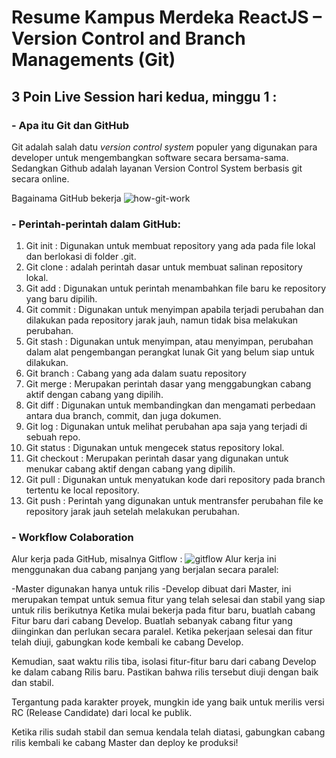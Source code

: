 # Resume Kampus Merdeka ReactJS – Version Control and Branch Managements (Git)

## 3 Poin Live Session hari kedua, minggu 1 :
### - Apa itu Git dan GitHub

Git adalah salah datu *version control system* populer yang digunakan para developer untuk mengembangkan software secara bersama-sama. Sedangkan Github adalah layanan Version Control System berbasis git secara online.

Bagainama GitHub bekerja
![how-git-work](https://github.com/indrakurr/react_indra-kurniawan/assets/122657032/73431b74-6f11-41d2-8569-6741b6308d09)


### - Perintah-perintah dalam GitHub:

1. Git init : Digunakan untuk membuat repository yang ada pada file lokal dan berlokasi di folder .git. 
2. Git clone : adalah perintah dasar untuk membuat salinan repository lokal.
3. Git add : Digunakan untuk perintah menambahkan file baru ke repository yang baru dipilih. 
4. Git commit : Digunakan untuk menyimpan apabila terjadi perubahan dan dilakukan pada repository jarak jauh, namun tidak bisa melakukan perubahan. 
5. Git stash : Digunakan untuk menyimpan, atau menyimpan, perubahan dalam alat pengembangan perangkat lunak Git yang belum siap untuk dilakukan.
6. Git branch : Cabang yang ada dalam suatu repository
7. Git merge : Merupakan perintah dasar yang menggabungkan cabang aktif dengan cabang yang dipilih.
8. Git diff : Digunakan untuk membandingkan dan mengamati perbedaan antara dua branch, commit, dan juga dokumen.
9. Git log : Digunakan untuk melihat perubahan apa saja yang terjadi di sebuah repo.
10. Git status : Digunakan untuk mengecek status repository lokal.
11. Git checkout : Merupakan perintah dasar yang digunakan untuk menukar cabang aktif dengan cabang yang dipilih. 
12. Git pull : Digunakan untuk menyatukan kode dari repository pada branch tertentu ke local repository.
13. Git push : Perintah yang digunakan untuk mentransfer perubahan file ke repository jarak jauh setelah melakukan perubahan.

### - Workflow Colaboration

Alur kerja pada GitHub, misalnya Gitflow : 
![gitflow](https://github.com/indrakurr/react_indra-kurniawan/assets/122657032/a89b9560-5fd5-43bc-a923-d1287e24914c)
Alur kerja ini menggunakan dua cabang panjang yang berjalan secara paralel:

-Master
digunakan hanya untuk rilis
-Develop
dibuat dari Master, ini merupakan tempat untuk semua fitur yang telah selesai dan stabil yang siap untuk rilis berikutnya
Ketika mulai bekerja pada fitur baru, buatlah cabang Fitur baru dari cabang Develop. Buatlah sebanyak cabang fitur yang diinginkan dan perlukan secara paralel. Ketika pekerjaan selesai dan fitur telah diuji, gabungkan kode kembali ke cabang Develop.

Kemudian, saat waktu rilis tiba, isolasi fitur-fitur baru dari cabang Develop ke dalam cabang Rilis baru. Pastikan bahwa rilis tersebut diuji dengan baik dan stabil.

Tergantung pada karakter proyek, mungkin ide yang baik untuk merilis versi RC (Release Candidate) dari local ke publik.

Ketika rilis sudah stabil dan semua kendala telah diatasi, gabungkan cabang rilis kembali ke cabang Master dan deploy ke produksi!
